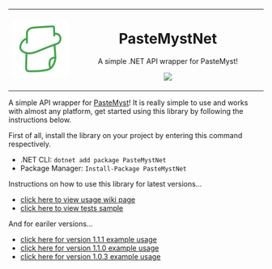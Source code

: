 <table>
  <tr>
    <td align="center" width="25%">
      <img src="./.github/icon.png">
    </td>
    <td align="center" width="75%">

# PasteMystNet

A simple .NET API wrapper for PasteMyst!

[![](https://img.shields.io/nuget/v/PasteMystNet?label=NuGet&logo=nuget&style=for-the-badge)](https://www.nuget.org/packages/PasteMystNet)

  </tr>
</table>

A simple API wrapper for [PasteMyst](https://paste.myst.rs)! It is really simple to use and works with almost any platform, get started using this library by following the instructions below.

First of all, install the library on your project by entering this command respectively.

- .NET CLI: `dotnet add package PasteMystNet`
- Package Manager: `Install-Package PasteMystNet`

Instructions on how to use this library for latest versions...

- [click here to view usage wiki page](https://github.com/dentolos19/PasteMystNet/wiki/Usage)
- [click here to view tests sample](./PasteMystNet.Tests/Operations.cs)

And for eariler versions...

- [click here for version 1.1.1 example usage](https://github.com/dentolos19/PasteMystNet/blob/b060464761e0e866db8222c8cd0dcb392e56ee5c/PasteMystTest/Program.cs)
- [click here for version 1.1.0 example usage](https://github.com/dentolos19/PasteMystNet/blob/d48a7d633ec4bf8a36180730aad0b7f9372132c8/PasteMystTest/Program.cs)
- [click here for version 1.0.3 example usage](https://github.com/dentolos19/PasteMystNet/blob/08c5df09549f106a1668d8a7e20959eb913a090a/PasteMystTest/Program.cs)
